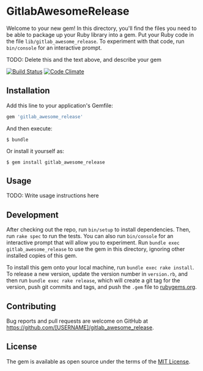 # GitlabAwesomeRelease

Welcome to your new gem! In this directory, you'll find the files you need to be able to package up your Ruby library into a gem. Put your Ruby code in the file `lib/gitlab_awesome_release`. To experiment with that code, run `bin/console` for an interactive prompt.

TODO: Delete this and the text above, and describe your gem

[![Build Status](https://travis-ci.org/sue445/gitlab_awesome_release.svg?branch=master)](https://travis-ci.org/sue445/gitlab_awesome_release)
[![Code Climate](https://codeclimate.com/github/sue445/gitlab_awesome_release/badges/gpa.svg)](https://codeclimate.com/github/sue445/gitlab_awesome_release)

## Installation

Add this line to your application's Gemfile:

```ruby
gem 'gitlab_awesome_release'
```

And then execute:

    $ bundle

Or install it yourself as:

    $ gem install gitlab_awesome_release

## Usage

TODO: Write usage instructions here

## Development

After checking out the repo, run `bin/setup` to install dependencies. Then, run `rake spec` to run the tests. You can also run `bin/console` for an interactive prompt that will allow you to experiment. Run `bundle exec gitlab_awesome_release` to use the gem in this directory, ignoring other installed copies of this gem.

To install this gem onto your local machine, run `bundle exec rake install`. To release a new version, update the version number in `version.rb`, and then run `bundle exec rake release`, which will create a git tag for the version, push git commits and tags, and push the `.gem` file to [rubygems.org](https://rubygems.org).

## Contributing

Bug reports and pull requests are welcome on GitHub at https://github.com/[USERNAME]/gitlab_awesome_release.


## License

The gem is available as open source under the terms of the [MIT License](http://opensource.org/licenses/MIT).

